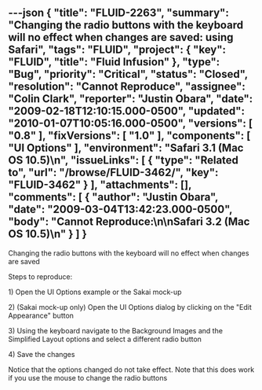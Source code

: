 ---json
{
  "title": "FLUID-2263",
  "summary": "Changing the radio buttons with the keyboard will no effect when changes are saved: using Safari",
  "tags": "FLUID",
  "project": {
    "key": "FLUID",
    "title": "Fluid Infusion"
  },
  "type": "Bug",
  "priority": "Critical",
  "status": "Closed",
  "resolution": "Cannot Reproduce",
  "assignee": "Colin Clark",
  "reporter": "Justin Obara",
  "date": "2009-02-18T12:10:15.000-0500",
  "updated": "2010-01-07T10:05:16.000-0500",
  "versions": [
    "0.8"
  ],
  "fixVersions": [
    "1.0"
  ],
  "components": [
    "UI Options"
  ],
  "environment": "Safari 3.1 (Mac OS 10.5)\n",
  "issueLinks": [
    {
      "type": "Related to",
      "url": "/browse/FLUID-3462/",
      "key": "FLUID-3462"
    }
  ],
  "attachments": [],
  "comments": [
    {
      "author": "Justin Obara",
      "date": "2009-03-04T13:42:23.000-0500",
      "body": "Cannot Reproduce:\n\nSafari 3.2 (Mac OS 10.5)\n"
    }
  ]
}
---
Changing the radio buttons with the keyboard will no effect when changes are saved

Steps to reproduce:

1\) Open the UI Options example or the Sakai mock-up

2\) (Sakai mock-up only) Open the UI Options dialog by clicking on the "Edit Appearance" button

3\) Using the keyboard navigate to the Background Images and the Simplified Layout options and select a different radio button

4\) Save the changes

Notice that the options changed do not take effect. Note that this does work if you  use the mouse to change the radio buttons

        